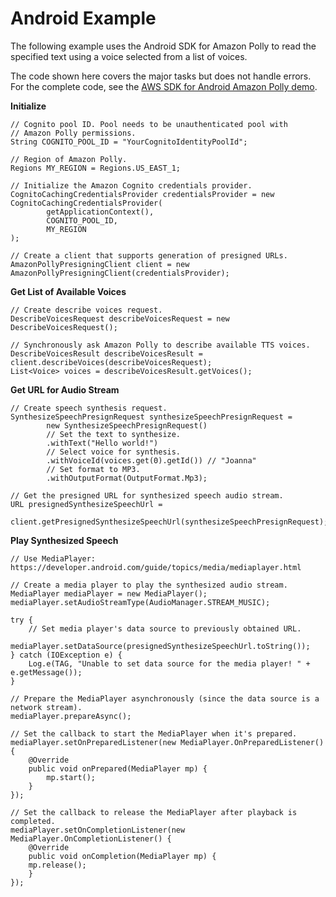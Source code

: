 # Android Example<a name="examples-android"></a>

The following example uses the Android SDK for Amazon Polly to read the specified text using a voice selected from a list of voices\.

The code shown here covers the major tasks but does not handle errors\. For the complete code, see the [AWS SDK for Android Amazon Polly demo](https://github.com/awslabs/aws-sdk-android-samples/tree/master/PollyDemo)\.

**Initialize**  

```
// Cognito pool ID. Pool needs to be unauthenticated pool with
// Amazon Polly permissions.
String COGNITO_POOL_ID = "YourCognitoIdentityPoolId";

// Region of Amazon Polly.
Regions MY_REGION = Regions.US_EAST_1;
 
// Initialize the Amazon Cognito credentials provider.
CognitoCachingCredentialsProvider credentialsProvider = new CognitoCachingCredentialsProvider(
        getApplicationContext(),
        COGNITO_POOL_ID,
        MY_REGION
);

// Create a client that supports generation of presigned URLs.
AmazonPollyPresigningClient client = new AmazonPollyPresigningClient(credentialsProvider);
```

**Get List of Available Voices**  

```
// Create describe voices request.
DescribeVoicesRequest describeVoicesRequest = new DescribeVoicesRequest();

// Synchronously ask Amazon Polly to describe available TTS voices.
DescribeVoicesResult describeVoicesResult = client.describeVoices(describeVoicesRequest);
List<Voice> voices = describeVoicesResult.getVoices();
```

**Get URL for Audio Stream**  

```
// Create speech synthesis request.
SynthesizeSpeechPresignRequest synthesizeSpeechPresignRequest =
        new SynthesizeSpeechPresignRequest()
        // Set the text to synthesize.
        .withText("Hello world!")
        // Select voice for synthesis.
        .withVoiceId(voices.get(0).getId()) // "Joanna"
        // Set format to MP3.
        .withOutputFormat(OutputFormat.Mp3);

// Get the presigned URL for synthesized speech audio stream.
URL presignedSynthesizeSpeechUrl =
        client.getPresignedSynthesizeSpeechUrl(synthesizeSpeechPresignRequest);
```

**Play Synthesized Speech**  

```
// Use MediaPlayer: https://developer.android.com/guide/topics/media/mediaplayer.html

// Create a media player to play the synthesized audio stream.
MediaPlayer mediaPlayer = new MediaPlayer();
mediaPlayer.setAudioStreamType(AudioManager.STREAM_MUSIC);

try {
    // Set media player's data source to previously obtained URL.
    mediaPlayer.setDataSource(presignedSynthesizeSpeechUrl.toString());
} catch (IOException e) {
    Log.e(TAG, "Unable to set data source for the media player! " + e.getMessage());
}

// Prepare the MediaPlayer asynchronously (since the data source is a network stream).
mediaPlayer.prepareAsync();

// Set the callback to start the MediaPlayer when it's prepared.
mediaPlayer.setOnPreparedListener(new MediaPlayer.OnPreparedListener() {
    @Override
    public void onPrepared(MediaPlayer mp) {
        mp.start();
    }
});

// Set the callback to release the MediaPlayer after playback is completed.
mediaPlayer.setOnCompletionListener(new MediaPlayer.OnCompletionListener() {
    @Override
    public void onCompletion(MediaPlayer mp) {
	mp.release();
    }
});
```